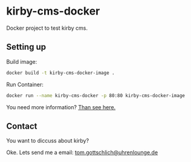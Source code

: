 # kirby-cms-docker

Docker project to test kirby cms.

## Setting up

Build image:

```bash
docker build -t kirby-cms-docker-image .
```

Run Container:

```bash
docker run --name kirby-cms-docker -p 80:80 kirby-cms-docker-image
```

You need more information? [Than see here.](https://getkirby.com/docs/cookbook/setup/kirby-meets-docker)

## Contact

You want to diccuss about kirby?

Oke. Lets send me a email: tom.gottschlich@uhrenlounge.de